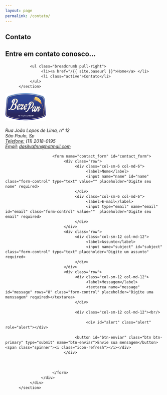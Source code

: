 ```yaml
---
layout: page
permalink: /contato/
---
```

<div class="main">
     <div class="container">
<section class="hgroup">
               <h1>Contato</h1>
               <h2>Entre em contato conosco...</h2>

               <ul class="breadcrumb pull-right">
                    <li><a href="/{{ site.baseurl }}">Home</a> </li>
                    <li class="active">Contato</li>
               </ul>
          </section>
<section>
               <div class="row">
                    <div class="office_address col-sm-4 col-md-4">
                         <div class="team_member">
                         	<img src="/assets/images/benzepan_logo.png" width="130" height="90" alt="logo">
                              <address>
                              <strong></strong><br>
                              Rua João Lopes de Lima, n° 12<br>
                              São Paulo, Sp<br>
                              <abbr title="Phone">Telefone:</abbr> (11) 2018-0195
                              </address>
                              <address>
                              <abbr title="Phone">Email:</abbr> <a href="mailto:dasivafnn@hotmail.com">dasilvafnn@hotmail.com</a>
                              </address>
                         </div>
                    </div>
                    <div class="contact_form col-sm-8 col-md-8">


                         <form name="contact_form" id="contact_form">
                              <div class="row">
                                   <div class="col-sm-6 col-md-6">
                                        <label>Nome</label>
                                        <input name="name" id="name" class="form-control" type="text" value="" placeholder="Digite seu nome" required>
                                   </div>
                                   <div class="col-sm-6 col-md-6">
                                        <label>E-mail</label>
                                        <input type="email" name="email" id="email" class="form-control" value=""  placeholder="Digite seu email" required>
                                   </div>
                              </div>
                              <div class="row">
                                   <div class="col-sm-12 col-md-12">
                                        <label>Assunto</label>
                                        <input name="subject" id="subject" class="form-control" type="text" placeholder="Digite um assunto" required>
                                   </div>
                              </div>
                              <div class="row">
                                   <div class="col-sm-12 col-md-12">
                                        <label>Messagem</label>
                                        <textarea name="message" id="message" rows="8" class="form-control" placeholder="Digite uma menssagem" required></textarea>
                                   </div>

                                   <div class="col-sm-12 col-md-12"><br/>
                                        
                                        <div id="alert" class="alert" role="alert"></div>

                                   <button id="btn-enviar" class="btn btn-primary" type="submit" name="btn-enviar">Envie sua mensagem</button> <span class="spinner"><i class="icon-refresh"></i></div>
                              </div>
                              
                                  

                         </form>
                    </div>
               </div>
          </section>
    